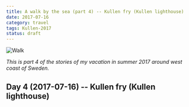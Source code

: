 ```yaml
---
title: A walk by the sea (part 4) -- Kullen fry (Kullen lighthouse)
date: 2017-07-16
category: travel
tags: Kullen-2017
status: draft
---
```


![Walk]({static}/images/2017-07-16/01.jpg)

*This is part 4 of the stories of my vacation in summer 2017 around west coast of Sweden.*

<!-- END_SUMMARY -->

##  Day 4 (2017-07-16) -- Kullen fry (Kullen lighthouse)


